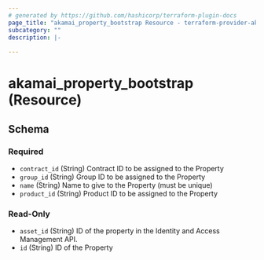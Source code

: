 ```yaml
---
# generated by https://github.com/hashicorp/terraform-plugin-docs
page_title: "akamai_property_bootstrap Resource - terraform-provider-akamai"
subcategory: ""
description: |-
  
---
```


# akamai_property_bootstrap (Resource)





<!-- schema generated by tfplugindocs -->
## Schema

### Required

- `contract_id` (String) Contract ID to be assigned to the Property
- `group_id` (String) Group ID to be assigned to the Property
- `name` (String) Name to give to the Property (must be unique)
- `product_id` (String) Product ID to be assigned to the Property

### Read-Only

- `asset_id` (String) ID of the property in the Identity and Access Management API.
- `id` (String) ID of the Property
